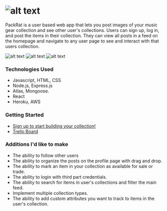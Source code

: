 # ![alt text](https://i.imgur.com/a1KrMl1.png)

PackRat is a user based web app that lets you post images of your music gear collection and see other user's collections. Users can sign up, log in, and post the items in their collection. They can view all posts in a feed on the homepage and navigate to any user page to see and interact with that users collection. 

![alt text](https://i.imgur.com/Gq4lnNt.png)
![alt text](https://i.imgur.com/VKUFDmZ.jpg)
![alt text](https://i.imgur.com/DqswkRH.png)
### Technologies Used
- Javascript, HTML, CSS
- Node.js, Express.js
- Atlas, Mongoose.
- React
- Heroku, AWS
### Getting Started
- [Sign up to start building your collection!](https://pack-rat.herokuapp.com/)
- [Trello Board](https://trello.com/b/dvQFRrwm/packrat)
### Additions I'd like to make
- The ability to follow other users
- The ability to organize the posts on the profile page with drag and drop. 
- The ability to mark an item in your collection as available for sale or trade. 
- The ability to login with third part credentials. 
- The ability to search for items in user's collections and filter the main feed. 
- Implement multiple collection types.
- The ability to add custom attributes you want to track to items in the user's collection.

